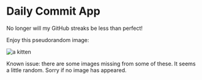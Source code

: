 Daily Commit App
================
No longer will my GitHub streaks be less than perfect!

Enjoy this pseudorandom image:

![a kitten](http://placekitten.com/800/700 "a kitten")

Known issue: there are some images missing from some of these. It seems a little random. Sorry if no image has appeared.